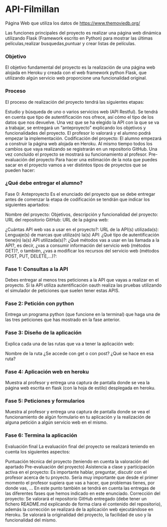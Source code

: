 # API-Filmillan

Página Web que utiliza los datos de https://www.themoviedb.org/

Las funciones principales del proyecto es realizar una página web dinámica utilizando Flask (Framework escrito en Python) para mostrar las últimas películas,realizar busquedas,puntuar y crear listas de películas.

###  Objetivo
El objetivo fundamental del proyecto es la realización de una página web alojada en Heroku y creada con el web framework python Flask, que utilizando algún servicio web proporcione una funcionalidad original.

### Proceso
El proceso de realización del proyecto tendrá las siguientes etapas:

Estudio y búsqueda de uno o varios servicios web (API Restful). Se tendrá en cuenta que tipo de autentificación nos ofrece, así cómo el tipo de los datos que nos devuelve.
Una vez que se ha elegido la API con la que se va a trabajar, se entregará un “anteproyecto” explicando los objetivos y funcionalidades del proyecto. El profesor lo valorará y el alumno podrá empezar la implementación.
Codificación del proyecto: El alumno empezará a construir la página web alojada en Heroku. Al mismo tiempo todos los cambios que vaya realizando se registrarán en un repositorio GitHub.
Una vez concluido el proyecto se mostrará su funcionamiento al profesor.
Pre-evaluación del proyecto
Para hacer una estimación de la nota que puedes sacar en el proyecto vamos a ver distintos tipos de proyectos que se pueden hacer:

### ¿Qué debe entregar el alumno?
Fase 0: Anteproyecto
Es el enunciado del proyecto que se debe entregar antes de comenzar la etapa de codificación se tendrán que indicar los siguientes apartados:

Nombre del proyecto:
Objetivos, descripción y funcionalidad del proyecto:
URL del repositorio GitHub:
URL de la página web:

¿Cuántas API web vas a usar en el proyecto?:
URL de la API(s) utilizada(s):
Lenguaje(s) de marcas que utiliza(n) la(s) API:
¿Qué tipo de autentificación tiene(n) la(s) API utilizada(s)?:
¿Qué métodos vas a usar en las llamada a la API?, es decir, ¿vas a consumir información del servicio web (métodos GET)?, o también, ¿vas a modificar los recursos del servicio web (métodos POST, PUT, DELETE,…)?:

### Fase 1: Consultas a la API
Debes entregar al menos tres peticiones a la API que vayas a realizar en el proyecto. Si la API utiliza autentificación oauth realiza las pruebas utilizando el simulador de peticiones que suelen tener estas APIS.

### Fase 2: Petición con python
Entrega un programa python (que funcione en la terminal) que haga una de las tres peticiones que has mostrado en la fase anterior.

### Fase 3: Diseño de la aplicación
Explica cada una de las rutas que va a tener la aplicación web:

Nombre de la ruta
¿Se accede con get o con post?
¿Qué se hace en esa ruta?

### Fase 4: Aplicación web en heroku
Muestra al profesor y entrega una captura de pantalla donde se vea la página web escrita en flask (con la hoja de estilo) desplegada en heroku.

### Fase 5: Peticiones y formularios
Muestra al profesor y entrega una captura de pantalla donde se vea el funcionamiento de algún formulario en tu aplicación y la realización de alguna petición a algún servicio web en el mismo.

### Fase 6: Termina la aplicación
Evaluación final
La evaluación final del proyecto se realizará teniendo en cuenta los siguientes aspectos:

Puntuación técnica del proyecto (teniendo en cuenta la valoración del apartado Pre-evaluación del proyecto)
Asistencia a clase y participación activa en el proyecto: Es importante hablar, preguntar, discutir con el profesor acerca de tu proyecto. Sería muy importante que desde el primer momento el profesor supiera que vas a hacer, que problemas tienes, por donde vas, … En este punto también se tendrá en cuenta las entregas de las diferentes fases que hemos indicado en este enunciado.
Corrección del proyecto: Se valorará el repositorio GitHub entregado (debe tener un fichero README.md explicando de forma clara el contenido del repositorio), además la corrección se realizará de la aplicación web ejecutándose en Heroku. Se valorará la originalidad del proyecto, la facilidad de uso y la funcionalidad del mismo.
